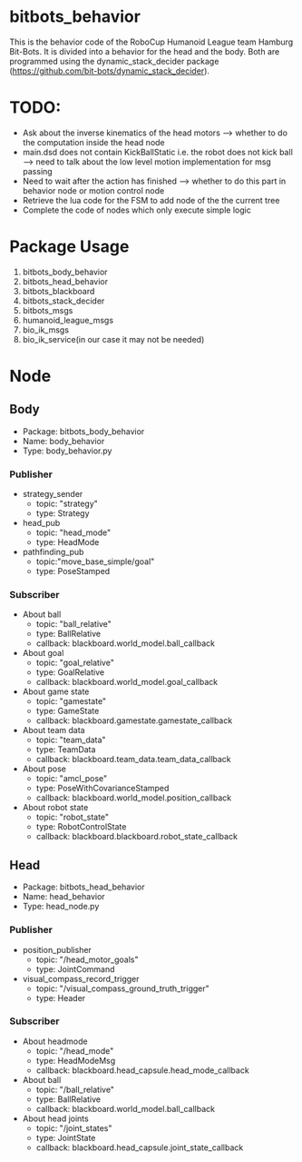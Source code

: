 # bitbots_behavior

This is the behavior code of the RoboCup Humanoid League team Hamburg Bit-Bots.
It is divided into a behavior for the head and the body.
Both are programmed using the dynamic_stack_decider package (https://github.com/bit-bots/dynamic_stack_decider).

# TODO:
* Ask about the inverse kinematics of the head motors --> whether to do the computation inside the head node
* main.dsd does not contain KickBallStatic i.e. the robot does not kick ball --> need to talk about the low level motion implementation for msg passing
* Need to wait after the action has finished --> whether to do this part in behavior node or motion control node
* Retrieve the lua code for the FSM to add node of the the current tree
* Complete the code of nodes which only execute simple logic

# Package Usage
1. bitbots_body_behavior
2. bitbots_head_behavior
3. bitbots_blackboard
4. bitbots_stack_decider
5. bitbots_msgs
6. humanoid_league_msgs
7. bio_ik_msgs
8. bio_ik_service(in our case it may not be needed)


# Node
## Body
* Package: bitbots_body_behavior
* Name: body_behavior
* Type: body_behavior.py

### Publisher
* strategy_sender
  * topic: "strategy"
  * type: Strategy
* head_pub
  * topic: "head_mode"
  * type: HeadMode
* pathfinding_pub
  * topic:"move_base_simple/goal"
  * type: PoseStamped

### Subscriber
* About ball
  * topic: "ball_relative"
  * type: BallRelative
  * callback: blackboard.world_model.ball_callback
* About goal
  * topic: "goal_relative"
  * type: GoalRelative
  * callback: blackboard.world_model.goal_callback
* About game state
  * topic: "gamestate"
  * type: GameState
  * callback: blackboard.gamestate.gamestate_callback
* About team data
  * topic: "team_data"
  * type: TeamData
  * callback: blackboard.team_data.team_data_callback
* About pose
  * topic: "amcl_pose"
  * type: PoseWithCovarianceStamped
  * callback: blackboard.world_model.position_callback
* About robot state
  * topic: "robot_state"
  * type: RobotControlState
  * callback: blackboard.blackboard.robot_state_callback

## Head
* Package: bitbots_head_behavior
* Name: head_behavior
* Type: head_node.py
### Publisher
* position_publisher
  * topic: "/head_motor_goals"
  * type: JointCommand
* visual_compass_record_trigger
  * topic: "/visual_compass_ground_truth_trigger"
  * type: Header

### Subscriber
* About headmode
  * topic: "/head_mode"
  * type: HeadModeMsg
  * callback: blackboard.head_capsule.head_mode_callback
* About ball
  * topic: "/ball_relative"
  * type: BallRelative
  * callback: blackboard.world_model.ball_callback
* About head joints
  * topic: "/joint_states"
  * type: JointState
  * callback: blackboard.head_capsule.joint_state_callback
